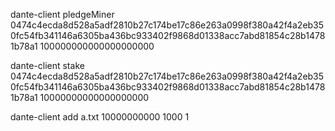 dante-client pledgeMiner 0474c4ecda8d528a5adf2810b27c174be17c86e263a0998f380a42f4a2eb350fc54fb341146a6305ba436bc933402f9868d01338acc7abd81854c28b14781b78a1 100000000000000000000


dante-client stake 0474c4ecda8d528a5adf2810b27c174be17c86e263a0998f380a42f4a2eb350fc54fb341146a6305ba436bc933402f9868d01338acc7abd81854c28b14781b78a1 10000000000000000000


dante-client add a.txt 10000000000 1000 1